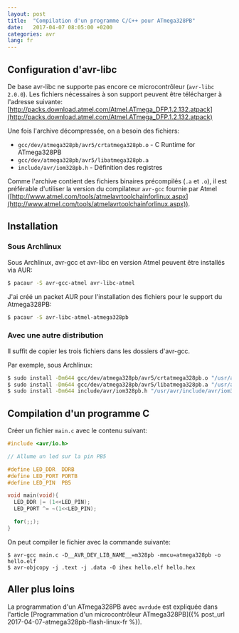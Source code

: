 ```yaml
---
layout: post
title:  "Compilation d'un programme C/C++ pour ATmega328PB"
date:   2017-04-07 08:05:00 +0200
categories: avr
lang: fr
---
```


## Configuration d'avr-libc

De base avr-libc ne supporte pas encore ce microcontrôleur (`avr-libc 2.0.0`). Les fichiers nécessaires à son support peuvent être télécharger à l'adresse suivante: [http://packs.download.atmel.com/Atmel.ATmega_DFP.1.2.132.atpack](http://packs.download.atmel.com/Atmel.ATmega_DFP.1.2.132.atpack)

Une fois l'archive décompressée, on a besoin des fichiers:

- `gcc/dev/atmega328pb/avr5/crtatmega328pb.o` - C Runtime for ATmega328PB
- `gcc/dev/atmega328pb/avr5/libatmega328pb.a`
- `include/avr/iom328pb.h` - Définition des registres

Comme l'archive contient des fichiers binaires précompilés (`.a` et `.o`), il est préférable d'utiliser la version du compilateur `avr-gcc` fournie par Atmel ([http://www.atmel.com/tools/atmelavrtoolchainforlinux.aspx](http://www.atmel.com/tools/atmelavrtoolchainforlinux.aspx)).

## Installation

### Sous Archlinux

Sous Archlinux, avr-gcc et avr-libc en version Atmel peuvent être installés via AUR:

```sh
$ pacaur -S avr-gcc-atmel avr-libc-atmel
```

J'ai créé un packet AUR pour l'installation des fichiers pour le support du Atmega328PB:

```sh
$ pacaur -S avr-libc-atmel-atmega328pb
```

### Avec une autre distribution

Il suffit de copier les trois fichiers dans les dossiers d'avr-gcc.

Par exemple, sous Archlinux:

```sh
$ sudo install -Dm644 gcc/dev/atmega328pb/avr5/crtatmega328pb.o "/usr/avr/lib/avr5/crtatmega328pb.o"
$ sudo install -Dm644 gcc/dev/atmega328pb/avr5/libatmega328pb.a "/usr/avr/lib/avr5/libatmega328pb.a"
$ sudo install -Dm644 include/avr/iom328pb.h "/usr/avr/include/avr/iom328pb.h"
```

## Compilation d'un programme C

Créer un fichier `main.c` avec le contenu suivant:

```c
#include <avr/io.h>

// Allume un led sur la pin PB5

#define LED_DDR  DDRB
#define LED_PORT PORTB
#define LED_PIN  PB5

void main(void){
  LED_DDR |= (1<<LED_PIN);
  LED_PORT ^= ~(1<<LED_PIN);

  for(;;);
}
```

On peut compiler le fichier avec la commande suivante:

```
$ avr-gcc main.c -D__AVR_DEV_LIB_NAME__=m328pb -mmcu=atmega328pb -o hello.elf
$ avr-objcopy -j .text -j .data -O ihex hello.elf hello.hex
```

## Aller plus loins

La programmation d'un ATmega328PB avec `avrdude` est expliquée dans l'article [Programmation d'un microcontrôleur ATmega328PB]({% post_url 2017-04-07-atmega328pb-flash-linux-fr %}).

